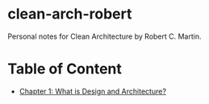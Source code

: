 # clean-arch-robert

Personal notes for Clean Architecture by Robert C. Martin.

# Table of Content

-  [Chapter 1: What is Design and Architecture?](/chapters/chapter01.md)
